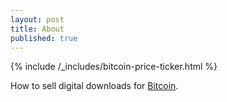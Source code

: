 ```yaml
---
layout: post
title: About
published: true
---
```


{% include /_includes/bitcoin-price-ticker.html %}

How to sell digital downloads for <a href="http://www.weusecoins.com">Bitcoin</a>.
